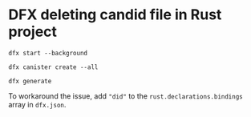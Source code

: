# DFX deleting candid file in Rust project

```shell
dfx start --background
```

```shell
dfx canister create --all
```

```shell
dfx generate
```

To workaround the issue, add `"did"` to the `rust.declarations.bindings` array in `dfx.json`.
